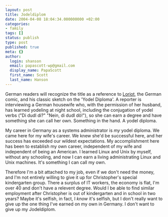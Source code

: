 ```yaml
---
layout: post
title: Jodeldiplom
date: 2004-04-08 18:04:34.000000000 +02:00
categories:
- family
tags: []
status: publish
type: post
published: true
meta: {}
author:
  login: shanson
  email: papascott-wp@gmail.com
  display_name: PapaScott
  first_name: Scott
  last_name: Hanson
---
```

<p>German readers will recognize the title as a reference to <a href="http://www.loriot.de" title="Die offizielle Loriot-WebSite">Loriot</a>, the German comic, and his classic sketch on the 'Yodel Diploma'. A reporter is interviewing a German housewife who, with the permission of her husband, has learned yodeling at night school, including the conjugation of yodel verbs ("Di dudl di?" "Nein, di dudl dö!"), so she can earn a degree and have something she can call her own. Something in the hand. A yodel diploma.</p>
<p>My career in Germany as a systems administrator is <em>my</em> yodel diploma. We came here for my wife's career. We knew she'd be successful here, and her success has exceeded our wildest expectations. My accomplishment here has been to establish my own career, independent of my wife and independent of being an American. I learned Linux and Unix by myself, without any schooling, and now I can earn a living administrating Linux and Unix machines. It's something I can call my own.</p>
<p>Therefore I'm a bit attached to my job, even if we don't need the money, and I'm not entirely willing to give it up for Christopher's special kindergarten group. There a surplus of IT workers, the economy is flat,  I'm over 40 and don't have a relevent degree. Would I be able to find similar employment after Christopher is out of kindergarten and in school in two years? Maybe it's selfish, in fact, I <em>know</em> it's selfish, but I don't really want to give up the one thing I've earned on my own in Germany. I don't want to give up my Jodeldiplom.</p>
